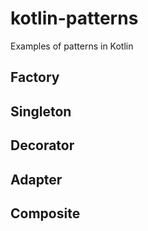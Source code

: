 # kotlin-patterns
Examples of patterns in Kotlin

## Factory
## Singleton
## Decorator
## Adapter
## Composite
